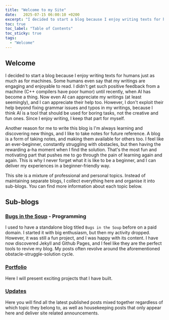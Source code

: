 ```yaml
---
title: "Welcome to my Site"
date:   2025-07-15 06:00:10 +0200
excerpt: "I decided to start a blog because I enjoy writing texts for humans just as much as for machines. Some humans even say that my writings are enganging and enjoyable to read."
toc: true
toc_label: "Table of Contents"
toc_sticky: true
tags: 
  - "Welcome"
---
```


## Welcome

I decided to start a blog because I enjoy writing texts for humans just as much as for machines. Some humans even say that my writings are engaging and enjoyable to read. I didn't get such positive feedback from a machine (C++ compilers have poor humor) until recently, when AI has become a thing. Now even AI can appreciate my writings (at least seemingly), and I can appreciate their help too. However, I don't exploit their help beyond fixing grammar issues and typos in my writings, because I think AI is a tool that should be used for boring tasks, not the creative and fun ones. Since I enjoy writing, I keep that part for myself.

Another reason for me to write this blog is I'm always learning and discovering new things, and I like to take notes for future reference. A blog is a form of taking notes, and making them available for others too. I feel like an ever-beginner, constantly struggling with obstacles, but then having the rewarding a-ha moment when I find the solution. That's the most fun and motivating part that pushes me to go through the pain of learning again and again. This is why I never forget what it is like to be a beginner, and I can deliver my experiences in a beginner-friendly way.

This site is a mixture of professional and personal topics. Instead of maintaining separate blogs, I collect everything here and organise it into sub-blogs. 
You can find more information about each topic below.

## Sub-blogs

### [Bugs in the Soup](/programming/) - Programming

I used to have a standalone blog titled `Bugs in the Soup` before on a paid domain. I started it with big enthusiasm, but then my activity dropped. However, it was still a fun project, and I was happy with its content. I have now discovered Jekyll and Github Pages, and I feel like they are the perfect tools to revive my blog. My posts often revolve around the aforementioned obstacle-struggle-solution cycle.

### [Portfolio](/portfolio/)

Here I will present exciting projects that I have built.

### [Updates](/updates/)

Here you will find all the latest published posts mixed together regardless of which topic they belong to, as well as housekeeping posts that only appear here and deliver site related announcements.